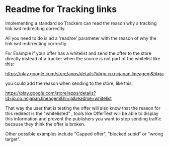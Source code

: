 # Readme for Tracking links

Implementing a standard so Trackers can read the reason why a tracking link isnt redirecting correctly.

All you need to do is ad a 'readme' parameter with the reason of why the link isnt redirrecting correctly.

For Example if your offer has a whitelist and send the offer to the store directly instead of a tracker when the source is not part of the whitelist like this:

https://play.google.com/store/apps/details?id=jp.co.ncjapan.lineagem&hl=ja

you could add the reason when sending to the store, like this:

https://play.google.com/store/apps/details?id=jp.co.ncjapan.lineagem&hl=ja&readme=whitelist

That way the user that is testing the offer will also know that the reason for this redirect is the "whitelisted" , tools like OfferTest will be able to display this information and prevent the publishers you want to stop sending traffic because they think the offer is broken.

Other possible examples include "Capped offer", "blocked subid" or "wrong target".
